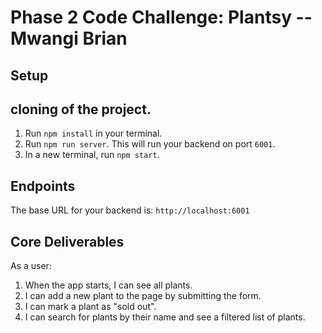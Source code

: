 # Phase 2 Code Challenge: Plantsy --Mwangi Brian

## Setup

## cloning of the project.


1. Run `npm install` in your terminal.
2. Run `npm run server`. This will run your backend on port `6001`.
3. In a new terminal, run `npm start`.

## Endpoints

The base URL for your backend is: `http://localhost:6001`

## Core Deliverables

As a user:

1. When the app starts, I can see all plants.
2. I can add a new plant to the page by submitting the form.
3. I can mark a plant as "sold out".
4. I can search for plants by their name and see a filtered list of plants.


